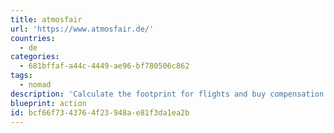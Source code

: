 ```yaml
---
title: atmosfair
url: 'https://www.atmosfair.de/'
countries:
  - de
categories:
  - 681bffaf-a44c-4449-ae96-bf780506c862
tags:
  - nomad
description: 'Calculate the footprint for flights and buy compensation or donate to offset any number of carbon emissions. Tax-deductible in Germany.'
blueprint: action
id: bcf66f73-4376-4f23-948a-e81f3da1ea2b
---
```

